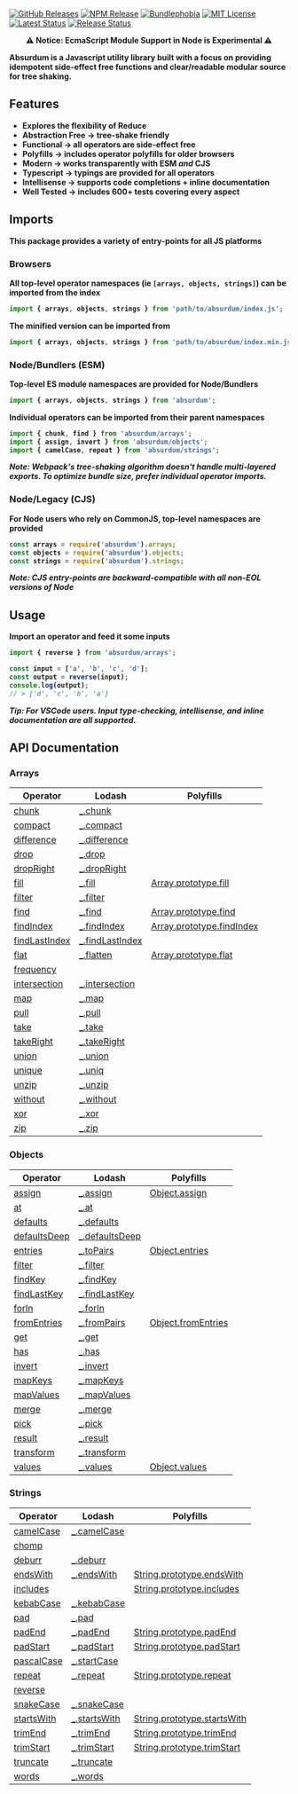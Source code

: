 [![GitHub Releases](https://badgen.net/github/tag/vanillaes/absurdum)](https://github.com/vanillaes/absurdum/releases)
[![NPM Release](https://badgen.net/npm/v/absurdum)](https://www.npmjs.com/package/absurdum)
[![Bundlephobia](https://badgen.net/bundlephobia/minzip/absurdum)](https://bundlephobia.com/result?p=absurdum)
[![MIT License](https://badgen.net/github/license/vanillaes/absurdum)](https://raw.githubusercontent.com/vanillaes/absurdum/master/LICENSE)
[![Latest Status](https://github.com/vanillaes/absurdum/workflows/Latest/badge.svg)](https://github.com/vanillaes/absurdum/actions)
[![Release Status](https://github.com/vanillaes/absurdum/workflows/Release/badge.svg)](https://github.com/vanillaes/absurdum/actions)

<p align="center"><strong>⚠️ Notice: EcmaScript Module Support in Node is Experimental ⚠️<strong></p>

Absurdum is a Javascript utility library built with a focus on providing idempotent side-effect free functions and clear/readable modular source for tree shaking.

## Features

- Explores the flexibility of Reduce
- Abstraction Free -> tree-shake friendly
- Functional -> all operators are side-effect free
- Polyfills -> includes operator polyfills for older browsers
- Modern -> works transparently with ESM *and* CJS
- Typescript -> typings are provided for all operators
- Intellisense -> supports code completions + inline documentation
- Well Tested -> includes 600+ tests covering every aspect

## Imports

This package provides a variety of entry-points for all JS platforms

### Browsers

All top-level operator namespaces (ie `[arrays, objects, strings]`) can be imported from the index

```javascript
import { arrays, objects, strings } from 'path/to/absurdum/index.js';
```

The minified version can be imported from

```javascript
import { arrays, objects, strings } from 'path/to/absurdum/index.min.js';
```

### Node/Bundlers (ESM)

Top-level ES module namespaces are provided for Node/Bundlers

```javascript
import { arrays, objects, strings } from 'absurdum';
```

Individual operators can be imported from their parent namespaces

```javascript
import { chunk, find } from 'absurdum/arrays';
import { assign, invert } from 'absurdum/objects';
import { camelCase, repeat } from 'absurdum/strings';
```

*Note: Webpack's tree-shaking algorithm doesn't handle multi-layered exports. To optimize bundle size, prefer individual operator imports.*

### Node/Legacy (CJS)

For Node users who rely on CommonJS, top-level namespaces are provided

```javascript
const arrays = require('absurdum').arrays;
const objects = require('absurdum').objects;
const strings = require('absurdum').strings;
```

*Note: CJS entry-points are backward-compatible with all non-EOL versions of Node*

## Usage

Import an operator and feed it some inputs

```javascript
import { reverse } from 'absurdum/arrays';

const input = ['a', 'b', 'c', 'd'];
const output = reverse(input);
console.log(output);
// > ['d', 'c', 'b', 'a']
```

*Tip: For VSCode users. Input type-checking, intellisense, and inline documentation are all supported.*

## API Documentation

### Arrays

| Operator                            | Lodash            | Polyfills                     |
|-------------------------------------|-------------------|-------------------------------|
|[chunk][arrays.chunk]                |[_.chunk][]        |                               |
|[compact][arrays.compact]            |[_.compact][]      |                               |
|[difference][arrays.difference]      |[_.difference][]   |                               |
|[drop][arrays.drop]                  |[_.drop][]         |                               |
|[dropRight][arrays.dropRight]        |[_.dropRight][]    |                               |
|[fill][arrays.fill]                  |[_.fill][]         |[Array.prototype.fill][]       |
|[filter][arrays.filter]              |[_.filter][]       |                               |
|[find][arrays.find]                  |[_.find][]         |[Array.prototype.find][]       |
|[findIndex][arrays.findIndex]        |[_.findIndex][]    |[Array.prototype.findIndex][]  |
|[findLastIndex][arrays.findLastIndex]|[_.findLastIndex][]|                               |
|[flat][arrays.flat]                  |[_.flatten][]      |[Array.prototype.flat][]       |
|[frequency][arrays.frequency]        |                   |                               |
|[intersection][arrays.intersection]  |[_.intersection][] |                               |
|[map][arrays.map]                    |[_.map][]          |                               |
|[pull][arrays.pull]                  |[_.pull][]         |                               |
|[take][arrays.take]                  |[_.take][]         |                               |
|[takeRight][arrays.takeRight]        |[_.takeRight][]    |                               |
|[union][arrays.union]                |[_.union][]        |                               |
|[unique][arrays.unique]              |[_.uniq][]         |                               |
|[unzip][arrays.unzip]                |[_.unzip][]        |                               |
|[without][arrays.without]            |[_.without][]      |                               |
|[xor][arrays.xor]                    |[_.xor][]          |                               |
|[zip][arrays.zip]                    |[_.zip][]          |                               |

[arrays.chunk]: ./docs/arrays/chunk.md
[arrays.compact]: ./docs/arrays/compact.md
[arrays.difference]: ./docs/arrays/difference.md
[arrays.drop]: ./docs/arrays/drop.md
[arrays.dropRight]: ./docs/arrays/dropRight.md
[arrays.fill]: ./docs/arrays/fill.md
[arrays.filter]: ./docs/arrays/filter.md
[arrays.find]: ./docs/arrays/find.md
[arrays.findIndex]: ./docs/arrays/findIndex.md
[arrays.findLastIndex]: ./docs/arrays/findLastIndex.md
[arrays.flat]: ./docs/arrays/flat.md
[arrays.frequency]: ./docs/arrays/frequency.md
[arrays.intersection]: ./docs/arrays/intersection.md
[arrays.map]: ./docs/arrays/map.md
[arrays.pull]: ./docs/arrays/pull.md
[arrays.take]: ./docs/arrays/take.md
[arrays.takeRight]: ./docs/arrays/takeRight.md
[arrays.union]: ./docs/arrays/union.md
[arrays.unique]: ./docs/arrays/unique.md
[arrays.unzip]: ./docs/arrays/unzip.md
[arrays.without]: ./docs/arrays/without.md
[arrays.xor]: ./docs/arrays/xor.md
[arrays.zip]: ./docs/arrays/zip.md

[_.chunk]: https://lodash.com/docs/#chunk
[_.compact]: https://lodash.com/docs/#compact
[_.difference]: https://lodash.com/docs/#difference
[_.drop]: https://lodash.com/docs/#drop
[_.dropRight]: https://lodash.com/docs/#dropRight
[_.fill]: https://lodash.com/docs/#fill
[_.filter]: https://lodash.com/docs/#filter
[_.find]: https://lodash.com/docs/#find
[_.findIndex]: https://lodash.com/docs/#findIndex
[_.findLastIndex]: https://lodash.com/docs/#findLastIndex
[_.flatten]: https://lodash.com/docs/#flatten
[_.intersection]: https://lodash.com/docs/#intersection
[_.map]: https://lodash.com/docs/#map
[_.pull]: https://lodash.com/docs/#pull
[_.take]: https://lodash.com/docs/#take
[_.takeRight]: https://lodash.com/docs/#takeRight
[_.union]: https://lodash.com/docs/#union
[_.uniq]: https://lodash.com/docs/#uniq
[_.unzip]: https://lodash.com/docs/#unzip
[_.without]: https://lodash.com/docs/#without
[_.xor]: https://lodash.com/docs/#xor
[_.zip]: https://lodash.com/docs/#zip

[Array.prototype.fill]: https://developer.mozilla.org/en-US/docs/Web/JavaScript/Reference/Global_Objects/Array/fill
[Array.prototype.find]: https://developer.mozilla.org/en-US/docs/Web/JavaScript/Reference/Global_Objects/Array/find
[Array.prototype.findIndex]: https://developer.mozilla.org/en-US/docs/Web/JavaScript/Reference/Global_Objects/Array/findIndex
[Array.prototype.flat]: https://developer.mozilla.org/en-US/docs/Web/JavaScript/Reference/Global_Objects/Array/flat

### Objects

| Operator                            | Lodash            | Polyfills                     |
|-------------------------------------|-------------------|-------------------------------|
|[assign][objects.assign]             |[_.assign][]       |[Object.assign][]              |
|[at][objects.at]                     |[_.at][]           |                               |
|[defaults][objects.defaults]         |[_.defaults][]     |                               |
|[defaultsDeep][objects.defaultsDeep] |[_.defaultsDeep][] |                               |
|[entries][objects.entries]           |[_.toPairs][]      |[Object.entries][]             |
|[filter][objects.filter]             |[_.filter][]       |                               |
|[findKey][objects.findKey]           |[_.findKey][]      |                               |
|[findLastKey][objects.findLastKey]   |[_.findLastKey][]  |                               |
|[forIn][objects.forIn]               |[_.forIn][]        |                               |
|[fromEntries][objects.fromEntries]   |[_.fromPairs][]    |[Object.fromEntries][]         |
|[get][objects.get]                   |[_.get][]          |                               |
|[has][objects.has]                   |[_.has][]          |                               |
|[invert][objects.invert]             |[_.invert][]       |                               |
|[mapKeys][objects.mapKeys]           |[_.mapKeys][]      |                               |
|[mapValues][objects.mapValues]       |[_.mapValues][]    |                               |
|[merge][objects.merge]               |[_.merge][]        |                               |
|[pick][objects.pick]                 |[_.pick][]         |                               |
|[result][objects.result]             |[_.result][]       |                               |
|[transform][objects.transform]       |[_.transform][]    |                               |
|[values][objects.values]             |[_.values][]       |[Object.values][]              |

[objects.assign]: ./docs/objects/assign.md
[objects.at]: ./docs/objects/at.md
[objects.defaults]: ./docs/objects/defaults.md
[objects.defaultsDeep]: ./docs/objects/defaultsDeep.md
[objects.entries]: ./docs/objects/entries.md
[objects.exclude]: ./docs/objects/exclude.md
[objects.filter]: ./docs/objects/filter.md
[objects.findKey]: ./docs/objects/findKey.md
[objects.findLastKey]: ./docs/objects/findLastKey.md
[objects.forIn]: ./docs/objects/forIn.md
[objects.fromEntries]: ./docs/objects/fromEntries.md
[objects.get]: ./docs/objects/get.md
[objects.has]: ./docs/objects/has.md
[objects.invert]: ./docs/objects/invert.md
[objects.mapKeys]: ./docs/objects/mapKeys.md
[objects.mapValues]: ./docs/objects/mapValues.md
[objects.merge]: ./docs/objects/merge.md
[objects.pick]: ./docs/objects/pick.md
[objects.result]: ./docs/objects/result.md
[objects.transform]: ./docs/objects/transform.md
[objects.values]: ./docs/objects/values.md

[_.assign]: https://lodash.com/docs/#assign
[_.at]: https://lodash.com/docs/#at
[_.defaults]: https://lodash.com/docs/#defaults
[_.defaultsDeep]: https://lodash.com/docs/#defaultsDeep
[_.toPairs]: https://lodash.com/docs/#toPairs
[_.filter]: https://lodash.com/docs/#filter
[_.findKey]: https://lodash.com/docs/#findKey
[_.findLastKey]: https://lodash.com/docs/#findLastKey
[_.forIn]: https://lodash.com/docs/#forIn
[_.fromPairs]: https://lodash.com/docs/#fromPairs
[_.get]: https://lodash.com/docs/#get
[_.has]: https://lodash.com/docs/#has
[_.invert]: https://lodash.com/docs/#invert
[_.mapKeys]: https://lodash.com/docs/#mapKeys
[_.mapValues]: https://lodash.com/docs/#mapValues
[_.merge]: https://lodash.com/docs/#merge
[_.pick]: https://lodash.com/docs/#pick
[_.result]: https://lodash.com/docs/#result
[_.transform]: https://lodash.com/docs/#transform
[_.values]: https://lodash.com/docs/#values

[Object.assign]: https://developer.mozilla.org/en-US/docs/Web/JavaScript/Reference/Global_Objects/Object/assign
[Object.entries]: https://developer.mozilla.org/en-US/docs/Web/JavaScript/Reference/Global_Objects/Object/entries
[Object.fromEntries]: https://developer.mozilla.org/en-US/docs/Web/JavaScript/Reference/Global_Objects/Object/fromEntries
[Object.values]: https://developer.mozilla.org/en-US/docs/Web/JavaScript/Reference/Global_objects/Object/values

### Strings

| Operator                            | Lodash            | Polyfills                     |
|-------------------------------------|-------------------|-------------------------------|
|[camelCase][strings.camelCase]       |[_.camelCase][]    |                               |
|[chomp][strings.chomp]               |                   |                               |
|[deburr][strings.deburr]             |[_.deburr][]       |                               |
|[endsWith][strings.endswith]         |[_.endsWith][]     |[String.prototype.endsWith][]  |
|[includes][strings.includes]         |                   |[String.prototype.includes][]  |
|[kebabCase][strings.kebabCase]       |[_.kebabCase][]    |                               |
|[pad][strings.pad]                   |[_.pad][]          |                               |
|[padEnd][strings.padEnd]             |[_.padEnd][]       |[String.prototype.padEnd][]    |
|[padStart][strings.padStart]         |[_.padStart][]     |[String.prototype.padStart][]  |
|[pascalCase][strings.pascalCase]     |[_.startCase][]    |                               |
|[repeat][strings.repeat]             |[_.repeat][]       |[String.prototype.repeat][]    |
|[reverse][strings.reverse]           |                   |                               |
|[snakeCase][strings.snakeCase]       |[_.snakeCase][]    |                               |
|[startsWith][strings.startswith]     |[_.startsWith][]   |[String.prototype.startsWith][]|
|[trimEnd][strings.trimEnd]           |[_.trimEnd][]      |[String.prototype.trimEnd][]   |
|[trimStart][strings.trimStart]       |[_.trimStart][]    |[String.prototype.trimStart][] |
|[truncate][strings.truncate]         |[_.truncate][]     |                               |
|[words][strings.words]               |[_.words][]        |                               |

[strings.camelCase]: ./docs/strings/camelCase.md
[strings.chomp]: ./docs/strings/chomp.md
[strings.deburr]: ./docs/strings/deburr.md
[strings.endswith]: ./docs/strings/endsWith.md
[strings.includes]: ./docs/strings/includes.md
[strings.kebabCase]: ./docs/strings/kebabCase.md
[strings.pad]: ./docs/strings/pad.md
[strings.padEnd]: ./docs/strings/padEnd.md
[strings.padStart]: ./docs/strings/padStart.md
[strings.pascalCase]: ./docs/strings/pascalCase.md
[strings.repeat]: ./docs/strings/repeat.md
[strings.reverse]: ./docs/strings/reverse.md
[strings.snakeCase]: ./docs/strings/snakeCase.md
[strings.startswith]: ./docs/strings/startsWith.md
[strings.trimEnd]: ./docs/strings/trimEnd.md
[strings.trimStart]: ./docs/strings/trimStart.md
[strings.truncate]: ./docs/strings/truncate.md
[strings.words]: ./docs/strings/words.md

[_.camelCase]: https://lodash.com/docs/#camelCase
[_.deburr]: https://lodash.com/docs/#deburr
[_.endsWith]: https://lodash.com/docs/#endsWith
[_.kebabCase]: https://lodash.com/docs/#kebabCase
[_.pad]: https://lodash.com/docs/#pad
[_.padEnd]: https://lodash.com/docs/#padEnd
[_.padStart]: https://lodash.com/docs/#padStart
[_.startCase]: https://lodash.com/docs/#startCase
[_.repeat]: https://lodash.com/docs/#repeat
[_.snakeCase]: https://lodash.com/docs/#snakeCase
[_.startsWith]: https://lodash.com/docs/#startsWith
[_.trimEnd]: https://lodash.com/docs/#trimEnd
[_.trimStart]: https://lodash.com/docs/#trimStart
[_.truncate]: https://lodash.com/docs/#truncate
[_.words]: https://lodash.com/docs/#words

[String.prototype.endsWith]: https://developer.mozilla.org/en-US/docs/Web/JavaScript/Reference/Global_Objects/String/endsWith
[String.prototype.includes]: https://developer.mozilla.org/en-US/docs/Web/JavaScript/Reference/Global_Objects/String/includes
[String.prototype.padEnd]: https://developer.mozilla.org/en-US/docs/Web/JavaScript/Reference/Global_Objects/String/padEnd
[String.prototype.padStart]: https://developer.mozilla.org/en-US/docs/Web/JavaScript/Reference/Global_Objects/String/padStart
[String.prototype.repeat]: https://developer.mozilla.org/en-US/docs/Web/JavaScript/Reference/Global_Objects/String/repeat
[String.prototype.startsWith]: https://developer.mozilla.org/en-US/docs/Web/JavaScript/Reference/Global_Objects/String/startsWith
[String.prototype.trimEnd]: https://developer.mozilla.org/en-US/docs/Web/JavaScript/Reference/Global_Objects/String/trimEnd
[String.prototype.trimStart]: https://developer.mozilla.org/en-US/docs/Web/JavaScript/Reference/Global_Objects/String/trimStart
